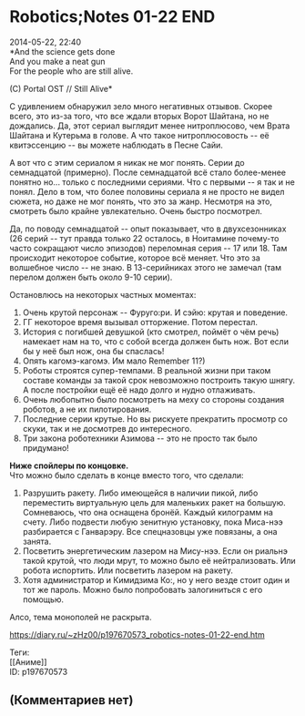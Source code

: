 Robotics;Notes 01-22 END
========================

  
2014-05-22, 22:40  
   *And the science gets done   
 And you make a neat gun   
 For the people who are still alive.   
   
 (С) Portal OST // Still Alive*     
   
 С удивлением обнаружил зело много негативных отзывов. Скорее всего, это из-за того, что все ждали вторых Ворот Шайтана, но не дождались. Да, этот сериал выглядит менее нитроплюсово, чем Врата Шайтана и Кутерьма в голове. А что такое нитроплюсовость -- её квитэссенцию -- вы можете наблюдать в Песне Сайи.   
   
 А вот что с этим сериалом я никак не мог понять. Серии до семнадцатой (примерно). После семнадцатой всё стало более-менее понятно но... только с последними сериями. Что с первыми -- я так и не понял. Дело в том, что более половины сериала я не просто не видел сюжета, но даже не мог понять, что это за жанр. Несмотря на это, смотреть было крайне увлекательно. Очень быстро посмотрел.   
   
 Да, по поводу семнадцатой -- опыт показывает, что в двухсезонниках (26 серий -- тут правда только 22 осталось, в Ноитамине почему-то часто сокращают число эпизодов) переломная серия -- 17 или 18. Там происходит некоторое событие, которое всё меняет. Что это за волшебное число -- не знаю. В 13-серийниках этого не замечал (там перелом должен быть около 9-10 серии).   
   
 Остановлюсь на некоторых частных моментах:   
 1. Очень крутой персонаж -- Фуруго:ри. И сэйю: крутая и поведение.   
 2. ГГ некоторое время вызывал отторжение. Потом перестал.   
 3. История с погибшей девушкой (кто смотрел, поймёт о чём речь) намекает нам на то, что с собой всегда должен быть нож. Вот если бы у неё был нож, она бы спаслась!   
 4. Опять кагомэ-кагомэ. Им мало Remember 11?)   
 5. Роботы строятся супер-темпами. В реальной жизни при таком составе команды за такой срок невозможно построить такую шнягу. А после постройки ещё её надо долго и нудно отлаживать.   
 6. Очень любопытно было посмотреть на меху со стороны создания роботов, а не их пилотирования.   
 7. Последние серии крутые. Но вы рискуете прекратить просмотр со скуки, так и не досмотрев до интересного.   
 8. Три закона роботехники Азимова -- это не просто так было придумано!   
   
  **Ниже спойлеры по концовке.**    
 Что можно было сделать в конце вместо того, что сделали:   
 1. Разрушить ракету. Либо имеющейся в наличии пикой, либо переместить виртуальную цель для маленьких ракет на большую. Сомневаюсь, что она оснащена бронёй. Каждый килограмм на счету. Либо подвести любую зенитную установку, пока Миса-нээ разбирается с Ганварэру. Все спецназовцы уже повязаны, а она занята.   
 2. Посветить энергетическим лазером на Мису-нээ. Если он риальнэ такой крутой, что люди мрут, то можно было её нейтрализовать. Или робота испортить. Или посветить лазером на ракету.   
 3. Хотя администратор и Кимидзима Ко:, но у него везде стоит один и тот же пароль. Можно было попробовать залогиниться с его помощью.   
   
 Алсо, тема монополей не раскрыта.   
  
<https://diary.ru/~zHz00/p197670573_robotics-notes-01-22-end.htm>  
  
Теги:  
[[Аниме]]  
ID: p197670573  


(Комментариев нет)
------------------